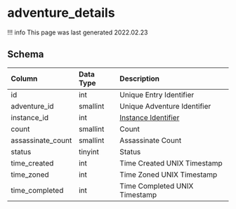 # adventure_details

!!! info
	This page was last generated 2022.02.23

## Schema

| Column | Data Type | Description |
| :--- | :--- | :--- |
| id | int | Unique Entry Identifier |
| adventure_id | smallint | Unique Adventure Identifier |
| instance_id | int | [Instance Identifier](../../schema/instances/instance_list.md) |
| count | smallint | Count |
| assassinate_count | smallint | Assassinate Count |
| status | tinyint | Status |
| time_created | int | Time Created UNIX Timestamp |
| time_zoned | int | Time Zoned UNIX Timestamp |
| time_completed | int | Time Completed UNIX Timestamp |

